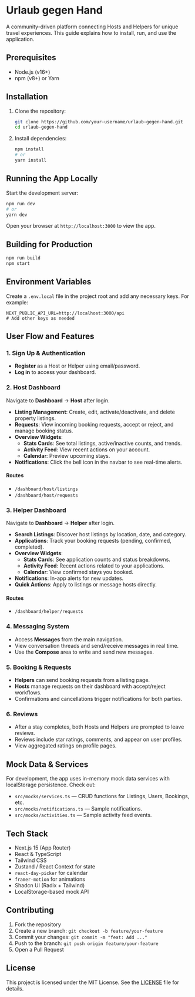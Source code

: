 # Urlaub gegen Hand

A community-driven platform connecting Hosts and Helpers for unique travel experiences. This guide explains how to install, run, and use the application.

## Prerequisites

- Node.js (v16+)
- npm (v8+) or Yarn

## Installation

1. Clone the repository:

   ```bash
   git clone https://github.com/your-username/urlaub-gegen-hand.git
   cd urlaub-gegen-hand
   ```

2. Install dependencies:

   ```bash
   npm install
   # or
   yarn install
   ```

## Running the App Locally

Start the development server:

```bash
npm run dev
# or
yarn dev
```

Open your browser at `http://localhost:3000` to view the app.

## Building for Production

```bash
npm run build
npm start
```

## Environment Variables

Create a `.env.local` file in the project root and add any necessary keys. For example:

```env
NEXT_PUBLIC_API_URL=http://localhost:3000/api
# Add other keys as needed
```

## User Flow and Features

### 1. Sign Up & Authentication

- **Register** as a Host or Helper using email/password.
- **Log in** to access your dashboard.

### 2. Host Dashboard

Navigate to **Dashboard** → **Host** after login.

- **Listing Management**: Create, edit, activate/deactivate, and delete property listings.
- **Requests**: View incoming booking requests, accept or reject, and manage booking status.
- **Overview Widgets**:
  - **Stats Cards**: See total listings, active/inactive counts, and trends.
  - **Activity Feed**: View recent actions on your account.
  - **Calendar**: Preview upcoming stays.
- **Notifications**: Click the bell icon in the navbar to see real-time alerts.

#### Routes

- `/dashboard/host/listings`
- `/dashboard/host/requests`

### 3. Helper Dashboard

Navigate to **Dashboard** → **Helper** after login.

- **Search Listings**: Discover host listings by location, date, and category.
- **Applications**: Track your booking requests (pending, confirmed, completed).
- **Overview Widgets**:
  - **Stats Cards**: See application counts and status breakdowns.
  - **Activity Feed**: Recent actions related to your applications.
  - **Calendar**: View confirmed stays you booked.
- **Notifications**: In-app alerts for new updates.
- **Quick Actions**: Apply to listings or message hosts directly.

#### Routes

- `/dashboard/helper/requests`

### 4. Messaging System

- Access **Messages** from the main navigation.
- View conversation threads and send/receive messages in real time.
- Use the **Compose** area to write and send new messages.

### 5. Booking & Requests

- **Helpers** can send booking requests from a listing page.
- **Hosts** manage requests on their dashboard with accept/reject workflows.
- Confirmations and cancellations trigger notifications for both parties.

### 6. Reviews

- After a stay completes, both Hosts and Helpers are prompted to leave reviews.
- Reviews include star ratings, comments, and appear on user profiles.
- View aggregated ratings on profile pages.

## Mock Data & Services

For development, the app uses in-memory mock data services with localStorage persistence. Check out:

- `src/mocks/services.ts` — CRUD functions for Listings, Users, Bookings, etc.
- `src/mocks/notifications.ts` — Sample notifications.
- `src/mocks/activities.ts` — Sample activity feed events.

## Tech Stack

- Next.js 15 (App Router)
- React & TypeScript
- Tailwind CSS
- Zustand / React Context for state
- `react-day-picker` for calendar
- `framer-motion` for animations
- Shadcn UI (Radix + Tailwind)
- LocalStorage-based mock API

## Contributing

1. Fork the repository
2. Create a new branch: `git checkout -b feature/your-feature`
3. Commit your changes: `git commit -m "feat: Add ..."`
4. Push to the branch: `git push origin feature/your-feature`
5. Open a Pull Request

## License

This project is licensed under the MIT License. See the [LICENSE](LICENSE) file for details.
